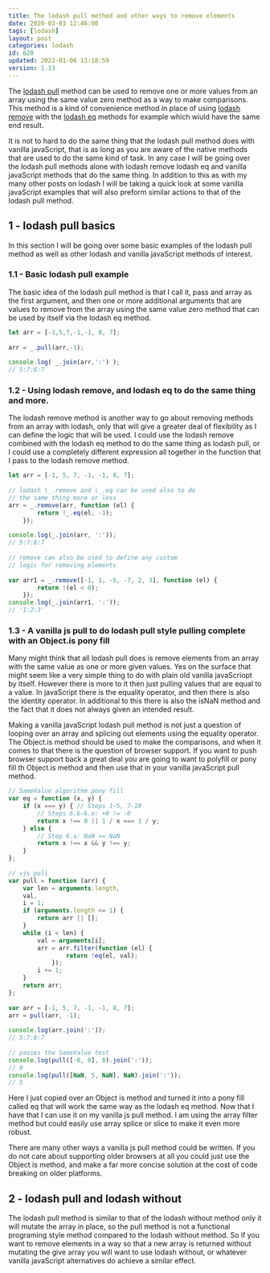 ```yaml
---
title: The lodash pull method and other ways to remove elements
date: 2020-03-03 12:46:00
tags: [lodash]
layout: post
categories: lodash
id: 620
updated: 2022-01-06 13:18:59
version: 1.13
---
```


The [lodash pull](https://lodash.com/docs/4.17.15#pull) method can be used to remove one or more values from an array using the same value zero method as a way to make comparisons. This method is a kind of convenience method in place of using [lodash remove](/2017/09/19/lodash_remove/) with the [lodash eq](/2019/12/04/lodash_eq/) methods for example which wiuld have the same end result. 

It is not to hard to do the same thing that the lodash pull method does with vanilla javaScript, that is as long as you are aware of the native methods that are used to do the same kind of task. In any case I will be going over the lodash pull methods alone with lodash remove lodash eq and vanilla javaScript methods that do the same thing. In addition to this as with my many other posts on lodash I will be taking a quick look at some vanilla javaScript examples that will also preform similar actions to that of the lodash pull method.

<!-- more -->

## 1 - lodash pull basics

In this section I will be going over some basic examples of the lodash pull method as well as other lodash and vanilla javaScript methods of interest.

### 1.1 - Basic lodash pull example

The basic idea of the lodash pull method is that I call it, pass and array as the first argument, and then one or more additional arguments that are values to remove from the array using the same value zero method that can be used by itself via the lodash eq method.

```js
let arr = [-1,5,7,-1,-1, 8, 7];
 
arr = _.pull(arr,-1);
 
console.log( _.join(arr,':') );
// 5:7:8:7
```

### 1.2 - Using lodash remove, and lodash eq to do the same thing and more.

The lodash remove method is another way to go about removing methods from an array with lodash, only that will give a greater deal of flexibility as I can define the logic that will be used. I could use the lodash remove combined with the lodash eq method to do the same thing as lodash pull, or I could use a completely different expression all together in the function that I pass to the lodash remove method.

```js
let arr = [-1, 5, 7, -1, -1, 8, 7];
 
// lodash \_.remove and \_.eq can be used also to do
// the same thing more or less
arr = _.remove(arr, function (el) {
        return !_.eq(el, -1);
    });
 
console.log(_.join(arr, ':'));
// 5:7:8:7
 
// remove can also be used to define any custom
// logic for removing elements
 
var arr1 = _.remove([-1, 1, -5, -7, 2, 3], function (el) {
        return !(el < 0);
    });
console.log(_.join(arr1, ':'));
// '1:2:3'
```

### 1.3 - A vanilla js pull to do lodash pull style pulling complete with an Object.is pony fill

Many might think that all lodash pull does is remove elements from an array with the same value as one or more given values. Yes on the surface that might seem like a very simple thing to do with plain old vanilla javaScriopt by itself. However there is more to it then just pulling values that are equal to a value. In javaScript there is the equality operator, and then there is also the identity operator. In additional to this there is also the isNaN method and the fact that it does not always given an intended result.

Making a vanilla javaScript lodash pull method is not just a question of looping over an array and splicing out elements using the equality operator. The Object.is method should be used to make the comparisons, and when it comes to that there is the question of browser support. If you want to push browser support back a great deal you are going to want to polyfill or pony fill th Object.is method and then use that in your vanilla javaScript pull method.

```js
// SameValue algorithm pony fill
var eq = function (x, y) {
    if (x === y) { // Steps 1-5, 7-10
        // Steps 6.b-6.e: +0 != -0
        return x !== 0 || 1 / x === 1 / y;
    } else {
        // Step 6.a: NaN == NaN
        return x !== x && y !== y;
    }
};
 
// vjs pull
var pull = function (arr) {
    var len = arguments.length,
    val,
    i = 1;
    if (arguments.length <= 1) {
        return arr || [];
    }
    while (i < len) {
        val = arguments[i];
        arr = arr.filter(function (el) {
                return !eq(el, val);
            });
        i += 1;
    }
    return arr;
};
 
var arr = [-1, 5, 7, -1, -1, 8, 7];
arr = pull(arr, -1);
 
console.log(arr.join(':'));
// 5:7:8:7
 
// passes the SameValue test
console.log(pull([-0, 0], 0).join(':'));
// 0
console.log(pull([NaN, 5, NaN], NaN).join(':'));
// 5
```

Here I just copied over an Object is method and turned it into a pony fill called eq that will work the same way as the lodash eq method. Now that I have that I can use it on my vanilla js pull method. I am using the array filter method but could easily use array splice or slice to make it even more robust.

There are many other ways a vanilla js pull method could be written. If you do not care about supporting older browsers at all you could just use the Object is method, and make a far more concise solution at the cost of code breaking on older platforms.

## 2 - lodash pull and lodash without

The lodash pull method is similar to that of the lodash without method only it will mutate the array in place, so the pull method is not a functional programing style method compared to the lodash without method. So if you want to remove elements in a way so that a new array is returned without mutating the give array you will want to use lodash without, or whatever vanilla javaScript alternatives do achieve a similar effect.
